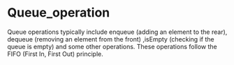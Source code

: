 # Queue_operation
Queue operations typically include enqueue (adding an element to the rear), dequeue (removing an element from the front) ,isEmpty (checking if the queue is empty) and some other operations. These operations follow the FIFO (First In, First Out) principle.
